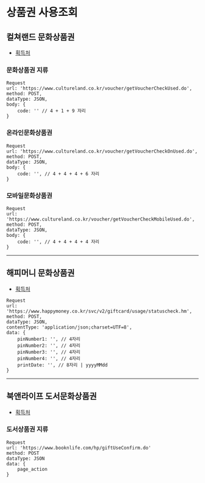 # 상품권 사용조회

## 컬쳐랜드 문화상품권

- [획득처](https://www.cultureland.co.kr/voucher/vouchercheck.do?accordion=)

### 문화상품권 지류

```
Request
url: 'https://www.cultureland.co.kr/voucher/getVoucherCheckUsed.do',
method: POST,
dataType: JSON,
body: {
	code: '' // 4 + 1 + 9 자리
}
```

### 온라인문화상품권

```
Request
url: 'https://www.cultureland.co.kr/voucher/getVoucherCheckOnUsed.do',
method: POST,
dataType: JSON,
body: {
	code: '', // 4 + 4 + 4 + 6 자리
}
```

### 모바일문화상품권

```
Request
url: 'https://www.cultureland.co.kr/voucher/getVoucherCheckMobileUsed.do',
method: POST,
dataType: JSON,
body: {
	code: '', // 4 + 4 + 4 + 4 자리
}
```



---

## 해피머니 문화상품권

- [획득처](https://www.happymoney.co.kr/svc/card/useCardSearch.hm)

```
Request
url: 'https://www.happymoney.co.kr/svc/v2/giftcard/usage/statuscheck.hm',
method: POST,
dataType: JSON,
contentType: 'application/json;charset=UTF=8',
data: {
	pinNumber1: '', // 4자리
	pinNumber2: '', // 4자리
	pinNumber3: '', // 4자리
	pinNumber4: '', // 4자리
	printDate: '', // 8자리 | yyyyMMdd
}
```



----

## 북앤라이프 도서문화상품권

- [획득처](https://www.booknlife.com/hp/giftUseConfirm.do)

### 도서상품권 지류

```
Request
url: 'https://www.booknlife.com/hp/giftUseConfirm.do'
method: POST
dataType: JSON
data: {
	page_action
}
```



